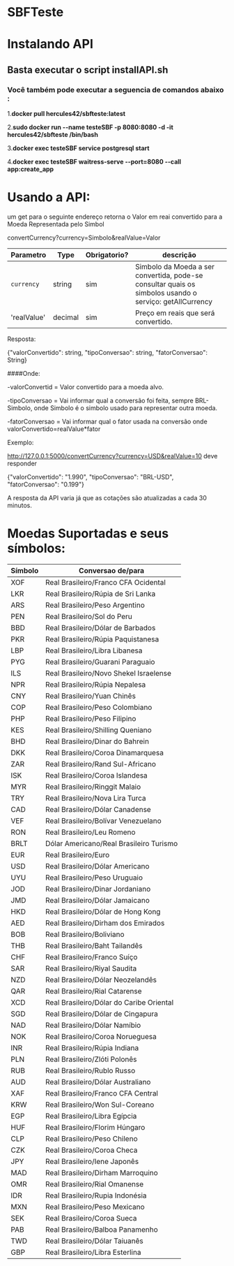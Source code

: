 # SBFTeste

# Instalando API 

## Basta executar o script installAPI.sh

### Você também pode executar a seguencia de comandos abaixo :

   1.**docker pull hercules42/sbfteste:latest** 

   2.**sudo docker run --name testeSBF -p 8080:8080 -d -it hercules42/sbfteste /bin/bash**

   3.**docker exec testeSBF service postgresql start**

   4.**docker exec testeSBF waitress-serve --port=8080 --call app:create_app**


# Usando a API:

um get para o seguinte endereço retorna o Valor em reai convertido para a Moeda Representada pelo Simbol

convertCurrency?currency=Simbolo&realValue=Valor

| Parametro       | Type     | Obrigatorio?  | descrição                                                                                                 |
| -------------   |----------|---------------|-----------------------------------------------------------------------------------------------------------|
| `currency`      | string   | sim           | Simbolo da Moeda a ser convertida, pode-se consultar quais os simbolos usando o serviço: getAllCurrency
| 'realValue'     | decimal  | sim           | Preço em reais que será convertido.

Resposta:

{"valorConvertido": string, "tipoConversao": string, "fatorConversao": String}


####Onde:

  -valorConvertid = Valor convertido para a moeda alvo.
  
  
  -tipoConversao  = Vai informar qual a conversão foi feita, sempre BRL-Simbolo, onde Simbolo é o simbolo usado para representar outra moeda.
  
  
  -fatorConversao = Vai informar qual o fator usada na conversão onde valorConvertido=realValue*fator
  
 Exemplo:
 

 http://127.0.0.1:5000/convertCurrency?currency=USD&realValue=10
 deve responder
 
 {"valorConvertido": "1.990", "tipoConversao": "BRL-USD", "fatorConversao": "0.199"}
 
 
 A resposta da API varia já que as cotações são atualizadas a cada 30 minutos.

# Moedas Suportadas e seus símbolos:

|Símbolo|Conversao de/para                       |
|-------|----------------------------------------|
|XOF    |Real Brasileiro/Franco CFA Ocidental    |
|LKR    |Real Brasileiro/Rúpia de Sri Lanka      |
|ARS    |Real Brasileiro/Peso Argentino          |
|PEN    |Real Brasileiro/Sol do Peru             |
|BBD    |Real Brasileiro/Dólar de Barbados       |
|PKR    |Real Brasileiro/Rúpia Paquistanesa      |
|LBP    |Real Brasileiro/Libra Libanesa          |
|PYG    |Real Brasileiro/Guarani Paraguaio       |
|ILS    |Real Brasileiro/Novo Shekel Israelense  |
|NPR    |Real Brasileiro/Rúpia Nepalesa          |
|CNY    |Real Brasileiro/Yuan Chinês             |
|COP    |Real Brasileiro/Peso Colombiano         |
|PHP    |Real Brasileiro/Peso Filipino           |
|KES    |Real Brasileiro/Shilling Queniano       |
|BHD    |Real Brasileiro/Dinar do Bahrein        |
|DKK    |Real Brasileiro/Coroa Dinamarquesa      |
|ZAR    |Real Brasileiro/Rand Sul-Africano       |
|ISK    |Real Brasileiro/Coroa Islandesa         |
|MYR    |Real Brasileiro/Ringgit Malaio          |
|TRY    |Real Brasileiro/Nova Lira Turca         |
|CAD    |Real Brasileiro/Dólar Canadense         |
|VEF    |Real Brasileiro/Bolívar Venezuelano     |
|RON    |Real Brasileiro/Leu Romeno              |
|BRLT   |Dólar Americano/Real Brasileiro Turismo |
|EUR    |Real Brasileiro/Euro                    |
|USD    |Real Brasileiro/Dólar Americano         |
|UYU    |Real Brasileiro/Peso Uruguaio           |
|JOD    |Real Brasileiro/Dinar Jordaniano        |
|JMD    |Real Brasileiro/Dólar Jamaicano         |
|HKD    |Real Brasileiro/Dólar de Hong Kong      |
|AED    |Real Brasileiro/Dirham dos Emirados     |
|BOB    |Real Brasileiro/Boliviano               |
|THB    |Real Brasileiro/Baht Tailandês          |
|CHF    |Real Brasileiro/Franco Suíço            |
|SAR    |Real Brasileiro/Riyal Saudita           |
|NZD    |Real Brasileiro/Dólar Neozelandês       |
|QAR    |Real Brasileiro/Rial Catarense          |
|XCD    |Real Brasileiro/Dólar do Caribe Oriental|
|SGD    |Real Brasileiro/Dólar de Cingapura      |
|NAD    |Real Brasileiro/Dólar Namíbio           |
|NOK    |Real Brasileiro/Coroa Norueguesa        |
|INR    |Real Brasileiro/Rúpia Indiana           |
|PLN    |Real Brasileiro/Zlóti Polonês           |
|RUB    |Real Brasileiro/Rublo Russo             |
|AUD    |Real Brasileiro/Dólar Australiano       |
|XAF    |Real Brasileiro/Franco CFA Central      |
|KRW    |Real Brasileiro/Won Sul-Coreano         |
|EGP    |Real Brasileiro/Libra Egípcia           |
|HUF    |Real Brasileiro/Florim Húngaro          |
|CLP    |Real Brasileiro/Peso Chileno            |
|CZK    |Real Brasileiro/Coroa Checa             |
|JPY    |Real Brasileiro/Iene Japonês            |
|MAD    |Real Brasileiro/Dirham Marroquino       |
|OMR    |Real Brasileiro/Rial Omanense           |
|IDR    |Real Brasileiro/Rupia Indonésia         |
|MXN    |Real Brasileiro/Peso Mexicano           |
|SEK    |Real Brasileiro/Coroa Sueca             |
|PAB    |Real Brasileiro/Balboa Panamenho        |
|TWD    |Real Brasileiro/Dólar Taiuanês          |
|GBP    |Real Brasileiro/Libra Esterlina         |
